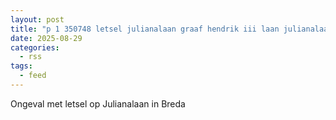 ```yaml
---
layout: post
title: "p 1 350748 letsel julianalaan graaf hendrik iii laan julianalaan breda"
date: 2025-08-29
categories: 
  - rss
tags: 
  - feed
---
```


Ongeval met letsel op Julianalaan in Breda
